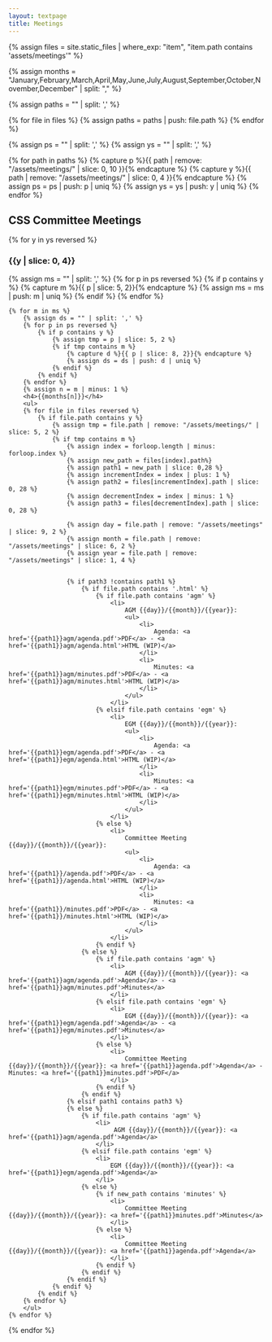 ```yaml
---
layout: textpage
title: Meetings
---
```


<!-- PATH FORMAT:  assets/meetings/YYYY/MM/DD/agenda.pdf -->

{% assign files = site.static_files | where_exp: "item", "item.path contains 'assets/meetings'" %}


{% assign months = "January,February,March,April,May,June,July,August,September,October,November,December" | split: "," %}

{% assign paths = "" | split: ',' %}

{% for file in files %}
    {% assign paths = paths | push: file.path %}
{% endfor %}

{% assign ps = "" | split: ',' %}
{% assign ys = "" | split: ',' %}

{% for path in paths %}
    {% capture p %}{{ path | remove: "/assets/meetings/" | slice: 0, 10 }}{% endcapture %}
    {% capture y %}{{ path | remove: "/assets/meetings/" | slice: 0, 4 }}{% endcapture %}
    {% assign ps = ps | push: p | uniq %}
    {% assign ys = ys | push: y | uniq %}
{% endfor %}

<p>
<h2>CSS Committee Meetings</h2>
{% for y in ys reversed %}
    <h3>{{y | slice: 0, 4}}</h3>
    {% assign ms = "" | split: ',' %}
        {% for p in ps reversed %}
            {% if p contains y %}   
                {% capture m %}{{ p | slice: 5, 2}}{% endcapture %}
                {% assign ms = ms | push: m | uniq %}
            {% endif %}
        {% endfor %}

    {% for m in ms %}
        {% assign ds = "" | split: ',' %}
        {% for p in ps reversed %}
            {% if p contains y %}
                {% assign tmp = p | slice: 5, 2 %}
                {% if tmp contains m %}
                    {% capture d %}{{ p | slice: 8, 2}}{% endcapture %}
                    {% assign ds = ds | push: d | uniq %}
                {% endif %}
            {% endif %}
        {% endfor %}
        {% assign n = m | minus: 1 %}
        <h4>{{months[n]}}</h4>
        <ul>
        {% for file in files reversed %}
            {% if file.path contains y %}
                {% assign tmp = file.path | remove: "/assets/meetings/" | slice: 5, 2 %}
                {% if tmp contains m %}
                    {% assign index = forloop.length | minus: forloop.index %}
                    {% assign new_path = files[index].path%}
                    {% assign path1 = new_path | slice: 0,28 %}
                    {% assign incrementIndex = index | plus: 1 %}
                    {% assign path2 = files[incrementIndex].path | slice: 0, 28 %}
                    {% assign decrementIndex = index | minus: 1 %}
                    {% assign path3 = files[decrementIndex].path | slice: 0, 28 %}

                    {% assign day = file.path | remove: "/assets/meetings" | slice: 9, 2 %}
                    {% assign month = file.path | remove: "/assets/meetings" | slice: 6, 2 %}
                    {% assign year = file.path | remove: "/assets/meetings" | slice: 1, 4 %}


                    {% if path3 !contains path1 %}
                        {% if file.path contains '.html' %}
                            {% if file.path contains 'agm' %}
                                <li>
                                    AGM {{day}}/{{month}}/{{year}}:
                                    <ul> 
                                        <li>
                                            Agenda: <a href='{{path1}}agm/agenda.pdf'>PDF</a> - <a href='{{path1}}agm/agenda.html'>HTML (WIP)</a>
                                        </li>
                                        <li>
                                            Minutes: <a href='{{path1}}agm/minutes.pdf'>PDF</a> - <a href='{{path1}}agm/minutes.html'>HTML (WIP)</a>
                                        </li>
                                    </ul>
                                </li>
                            {% elsif file.path contains 'egm' %}
                                <li>
                                    EGM {{day}}/{{month}}/{{year}}: 
                                    <ul>
                                        <li>
                                            Agenda: <a href='{{path1}}egm/agenda.pdf'>PDF</a> - <a href='{{path1}}egm/agenda.html'>HTML (WIP)</a>
                                        </li>
                                        <li>
                                            Minutes: <a href='{{path1}}egm/minutes.pdf'>PDF</a> - <a href='{{path1}}egm/minutes.html'>HTML (WIP)</a>
                                        </li>
                                    </ul>
                                </li>
                            {% else %}
                                <li>
                                    Committee Meeting {{day}}/{{month}}/{{year}}: 
                                    <ul>
                                        <li>
                                            Agenda: <a href='{{path1}}/agenda.pdf'>PDF</a> - <a href='{{path1}}/agenda.html'>HTML (WIP)</a>
                                        </li>
                                        <li>
                                            Minutes: <a href='{{path1}}/minutes.pdf'>PDF</a> - <a href='{{path1}}/minutes.html'>HTML (WIP)</a>
                                        </li>
                                    </ul>
                                </li>
                            {% endif %}
                        {% else %}
                            {% if file.path contains 'agm' %}
                                <li>
                                    AGM {{day}}/{{month}}/{{year}}: <a href='{{path1}}agm/agenda.pdf'>Agenda</a> - <a href='{{path1}}agm/minutes.pdf'>Minutes</a>
                                </li>
                            {% elsif file.path contains 'egm' %}
                                <li>
                                    EGM {{day}}/{{month}}/{{year}}: <a href='{{path1}}egm/agenda.pdf'>Agenda</a> - <a href='{{path1}}egm/minutes.pdf'>Minutes</a>
                                </li>
                            {% else %}
                                <li>
                                    Committee Meeting {{day}}/{{month}}/{{year}}: <a href='{{path1}}agenda.pdf'>Agenda</a> - Minutes: <a href='{{path1}}minutes.pdf'>PDF</a>
                                </li>
                            {% endif %}
                        {% endif %}
                    {% elsif path1 contains path3 %}
                    {% else %}
                        {% if file.path contains 'agm' %}
                            <li>
                                 AGM {{day}}/{{month}}/{{year}}: <a href='{{path1}}agm/agenda.pdf'>Agenda</a>
                            </li>
                        {% elsif file.path contains 'egm' %}
                            <li>
                                EGM {{day}}/{{month}}/{{year}}: <a href='{{path1}}egm/agenda.pdf'>Agenda</a>
                            </li>
                        {% else %}
                            {% if new_path contains 'minutes' %}
                                <li>
                                    Committee Meeting {{day}}/{{month}}/{{year}}: <a href='{{path1}}minutes.pdf'>Minutes</a>
                                </li>
                            {% else %}
                                <li>
                                    Committee Meeting {{day}}/{{month}}/{{year}}: <a href='{{path1}}agenda.pdf'>Agenda</a>
                                </li>
                            {% endif %}
                        {% endif %}
                    {% endif %}
                {% endif %}
            {% endif %}
        {% endfor %}
        </ul>     
    {% endfor %}
{% endfor %}
</p>
